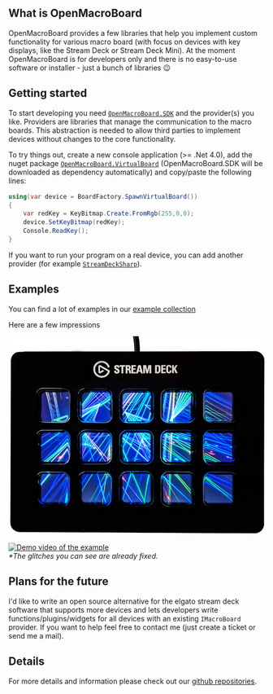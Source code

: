 ## What is OpenMacroBoard
OpenMacroBoard provides a few libraries that help you implement custom functionality for various macro board (with focus on devices with key displays, like the Stream Deck or Stream Deck Mini). At the moment OpenMacroBoard is for developers only and there is no easy-to-use software or installer - just a bunch of libraries 😉

## Getting started
To start developing you need [`OpenMacroBoard.SDK`](https://www.nuget.org/packages/OpenMacroBoard.SDK/) and the provider(s) you like. Providers are libraries that manage the communication to the macro boards. This abstraction is needed to allow third parties to implement devices without changes to the core functionality.

To try things out, create a new console application (>= .Net 4.0), add the nuget package [`OpenMacroBoard.VirtualBoard`](https://www.nuget.org/packages/OpenMacroBoard.VirtualBoard/) (OpenMacroBoard.SDK will be downloaded as dependency automatically) and copy/paste the following lines:

```c#
using(var device = BoardFactory.SpawnVirtualBoard())
{
    var redKey = KeyBitmap.Create.FromRgb(255,0,0);
    device.SetKeyBitmap(redKey);
    Console.ReadKey();
}
```

If you want to run your program on a real device, you can add another provider (for example [`StreamDeckSharp`](https://www.nuget.org/packages/StreamDeckSharp/)).

## Examples
You can find a lot of examples in our [example collection](https://github.com/OpenMacroBoard/OpenMacroBoard.ExampleCollection)

Here are a few impressions

![Lasershow on StreamDeck](/assets/images/lasershow.png)

[![Demo video of the example](https://i.imgur.com/8tlkaIg.png)](http://www.youtube.com/watch?v=tNwUG0sPmKw)  
_*The glitches you can see are already fixed._

## Plans for the future
I'd like to write an open source alternative for the elgato stream deck software that supports more devices and lets developers write functions/plugins/widgets for all devices with an existing `IMacroBoard` provider. If you want to help feel free to contact me (just create a ticket or send me a mail).

## Details
For more details and information please check out our [github repositories](https://github.com/OpenMacroBoard).

